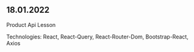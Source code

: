 ## 18.01.2022

Product Api Lesson

Technologies: React, React-Query, React-Router-Dom, Bootstrap-React, Axios
